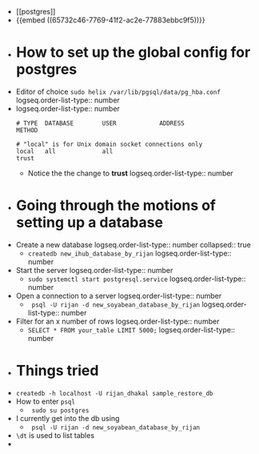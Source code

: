 - [[postgres]]
- {{embed ((65732c46-7769-41f2-ac2e-77883ebbc9f5))}}
- # How to set up the global config for postgres
- Editor of choice `sudo helix /var/lib/pgsql/data/pg_hba.conf`
  logseq.order-list-type:: number
- logseq.order-list-type:: number
  ```
  # TYPE  DATABASE        USER            ADDRESS                 METHOD
  
  # "local" is for Unix domain socket connections only
  local   all             all                                     trust
  
  ```
	- Notice the the change to **trust**
	  logseq.order-list-type:: number
- # Going through the motions of setting up a database
- Create a new database
  logseq.order-list-type:: number
  collapsed:: true
	- `createdb new_ihub_database_by_rijan`
	  logseq.order-list-type:: number
- Start the server
  logseq.order-list-type:: number
	- `sudo systemctl start postgresql.service`
	  logseq.order-list-type:: number
- Open a connection to a server
  logseq.order-list-type:: number
	- ` psql -U rijan -d new_soyabean_database_by_rijan`
	  logseq.order-list-type:: number
- Filter for an x number of rows
  logseq.order-list-type:: number
	- `SELECT * FROM your_table LIMIT 5000;`
	  logseq.order-list-type:: number
- # Things tried
- `createdb -h localhost -U rijan_dhakal sample_restore_db`
- How to enter `psql`
	- ` sudo su postgres`
- I currently get into the db using
	- ` psql -U rijan -d new_soyabean_database_by_rijan`
- `\dt` is used to list tables
-